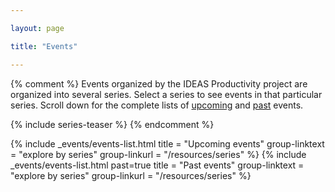 ```yaml
---

layout: page

title: "Events"

---
```

{% comment %}
Events organized by the IDEAS Productivity project are organized into several series.  Select a series to see events in that particular series.  Scroll down for the complete lists of [upcoming](#upcoming-events) and [past](#past-events) events.

{% include series-teaser %}
{% endcomment %}


<!-- Event List -->

{% include _events/events-list.html 
    title = "Upcoming events" 
    group-linktext = "explore by series"
	group-linkurl = "/resources/series"
%}
{% 	include _events/events-list.html past=true 
    title = "Past events" 
    group-linktext = "explore by series"
	group-linkurl = "/resources/series"
%}
